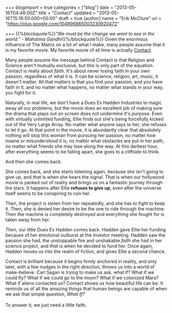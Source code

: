 +++
blogimport = true
categories = ["blog"]
date = "2013-05-16T04:46:00Z"
title = "Contact"
updated = "2013-05-16T15:16:50.000+00:00"
draft = true
[author]
name = "Erik McClure"
uri = "https://plus.google.com/104896885003230920472"

+++
{{%blockquote%}}*"We must be the change we want to see in the world." - Mahatma Gandhi*{{%/blockquote%}} Given the enormous influence of The Matrix on a lot of what I make, many people assume that it is my favorite movie. My favorite movie of all time is actually [Contact](https://en.wikipedia.org/wiki/Contact_(film)). 

Many people assume the message behind Contact is that Religion and Science aren't mutually exclusive, but this is only part of the equation. Contact is really about *faith*. It's about never losing faith in your own passion, regardless of what it is. It can be science, religion, art, music, it doesn't matter. All that matters is that you find your passion, and you have faith in it, and no matter what happens, no matter what stands in your way, you fight for it. 

Naturally, in real life, we don't have a Dues Ex Hadden Industries to magic away all our problems, but the movie does an excellent job of making sure the drama that plays out on screen does not undermine it's purpose. Even with virtually unlimited funding, Ellie finds out she's being forcefully kicked out of the Very Large Array. No matter what anyone says to her, she refuses to let it go. At that point in the movie, it is abundantly clear that absolutely nothing will stop this woman from pursuing her passion, no matter how insane or misunderstood it is, no matter what obstacles are put in her path, no matter what friends she may lose along the way. At this darkest hour, after everything seems to be falling apart, she goes to a cliffside to think. 

And then she comes back. 

She comes back, and she starts listening again, because she isn't going to give up, and *that* is when she hears the signal. *That* is when our hollywood movie is yanked out of reality and brings us on a fantastic journey through the stars. It happens after Ellie **refuses to give up**, even after the universe itself seems to be conspiring to ruin her. 

Then, the project is stolen from her repeatedly, and she has to fight to keep it. Then, she is denied her desire to be the one to ride through the machine. Then the machine is completely destroyed and everything she fought for is taken away from her. 

*Then*, our little Dues Ex Hadden comes back. Hadden gave Ellie her funding because of her emotional outburst at the investor meeting. Hadden saw the passion she had, the unstoppable fire and unshakable *faith* she had in her science project, and *that* is when he decided to fund her. Once again, Hadden moves us into the realm of fiction, and gives Ellie a second chance. 

Contact is brilliant because it begins firmly anchored in reality, and only later, with a few nudges in the right direction, throws us into a world of make-believe. Carl Sagan is trying to make us ask, what if? What if we could fly? What if we could go to the moon? What if we colonized Mars? What if aliens contacted us? Contact shows us how beautiful life can be. It reminds us of all the amazing things that human beings are capable of when we ask that simple question, *What If?*</br></br>To answer it, we just need a little faith.

